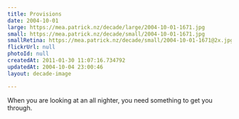```yaml
---
title: Provisions
date: 2004-10-01
large: https://mea.patrick.nz/decade/large/2004-10-01-1671.jpg
small: https://mea.patrick.nz/decade/small/2004-10-01-1671.jpg
smallRetina: https://mea.patrick.nz/decade/small/2004-10-01-1671@2x.jpg
flickrUrl: null
photoId: null
createdAt: 2011-01-30 11:07:16.734792
updatedAt: 2004-10-04 23:00:46
layout: decade-image

---
```

When you are looking at an all nighter, you need something to get you through. 
